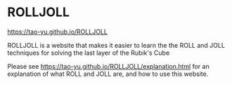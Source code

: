 # ROLLJOLL

https://tao-yu.github.io/ROLLJOLL

ROLLJOLL is a website that makes it easier to learn the the ROLL and JOLL techniques for solving the last layer of the Rubik's Cube

Please see https://tao-yu.github.io/ROLLJOLL/explanation.html for an explanation of what ROLL and JOLL are, and how to use this website.
